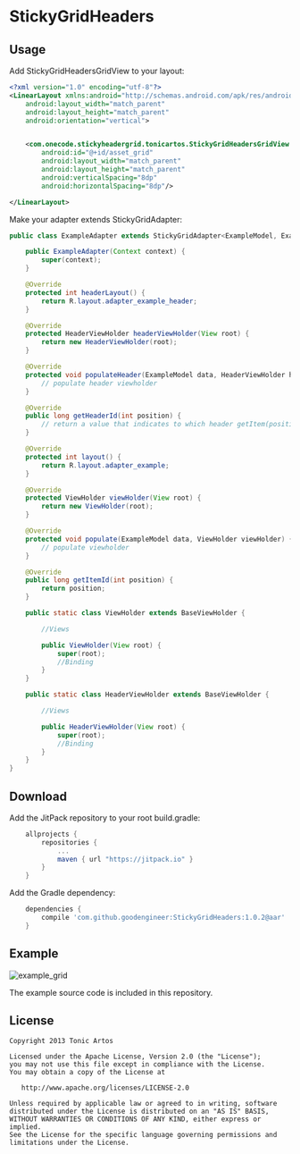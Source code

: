 StickyGridHeaders
========

Usage
--------
Add StickyGridHeadersGridView to your layout:
```xml
<?xml version="1.0" encoding="utf-8"?>
<LinearLayout xmlns:android="http://schemas.android.com/apk/res/android"
    android:layout_width="match_parent"
    android:layout_height="match_parent"
    android:orientation="vertical">


    <com.onecode.stickyheadergrid.tonicartos.StickyGridHeadersGridView
        android:id="@+id/asset_grid"
        android:layout_width="match_parent"
        android:layout_height="match_parent"
        android:verticalSpacing="8dp"
        android:horizontalSpacing="8dp"/>

</LinearLayout>
```

Make your adapter extends StickyGridAdapter:

```java
public class ExampleAdapter extends StickyGridAdapter<ExampleModel, ExampleAdapter.ViewHolder, ExampleAdapter.HeaderViewHolder> {

    public ExampleAdapter(Context context) {
        super(context);
    }

    @Override
    protected int headerLayout() {
        return R.layout.adapter_example_header;
    }

    @Override
    protected HeaderViewHolder headerViewHolder(View root) {
        return new HeaderViewHolder(root);
    }

    @Override
    protected void populateHeader(ExampleModel data, HeaderViewHolder headerViewHolder) {
        // populate header viewholder
    }

    @Override
    public long getHeaderId(int position) {
        // return a value that indicates to which header getItem(position) belongs
    }

    @Override
    protected int layout() {
        return R.layout.adapter_example;
    }

    @Override
    protected ViewHolder viewHolder(View root) {
        return new ViewHolder(root);
    }

    @Override
    protected void populate(ExampleModel data, ViewHolder viewHolder) {
        // populate viewholder
    }

    @Override
    public long getItemId(int position) {
        return position;
    }

    public static class ViewHolder extends BaseViewHolder {

        //Views

        public ViewHolder(View root) {
            super(root);
            //Binding
        }
    }

    public static class HeaderViewHolder extends BaseViewHolder {

        //Views

        public HeaderViewHolder(View root) {
            super(root);
            //Binding
        }
    }
}

```

Download
--------
Add the JitPack repository to your root build.gradle:

```groovy
	allprojects {
		repositories {
			...
			maven { url "https://jitpack.io" }
		}
	}
```
Add the Gradle dependency:
```groovy
	dependencies {
		compile 'com.github.goodengineer:StickyGridHeaders:1.0.2@aar'
	}
```

Example
--------
![example_grid](https://cloud.githubusercontent.com/assets/4495145/13553253/d16286f0-e361-11e5-89ef-3ae095b8fdb1.gif)

The example source code is included in this repository.

License
--------
```
Copyright 2013 Tonic Artos

Licensed under the Apache License, Version 2.0 (the "License");
you may not use this file except in compliance with the License.
You may obtain a copy of the License at

   http://www.apache.org/licenses/LICENSE-2.0

Unless required by applicable law or agreed to in writing, software
distributed under the License is distributed on an "AS IS" BASIS,
WITHOUT WARRANTIES OR CONDITIONS OF ANY KIND, either express or implied.
See the License for the specific language governing permissions and
limitations under the License.
